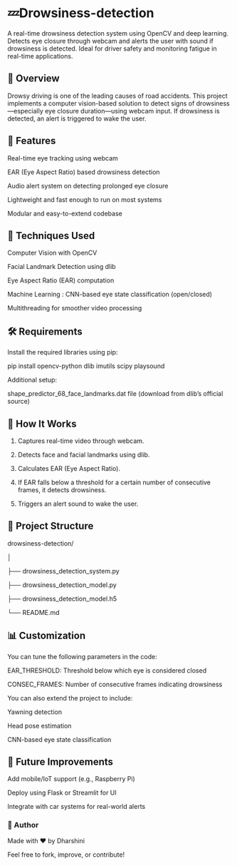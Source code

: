 # 💤Drowsiness-detection
A real-time drowsiness detection system using OpenCV and deep learning. Detects eye closure through webcam and alerts the user with sound if drowsiness is detected. Ideal for driver safety and monitoring fatigue in real-time applications.

## 📌 Overview

Drowsy driving is one of the leading causes of road accidents. This project implements a computer vision-based solution to detect signs of drowsiness—especially eye closure duration—using webcam input. If drowsiness is detected, an alert is triggered to wake the user.


## 🎯 Features

Real-time eye tracking using webcam

EAR (Eye Aspect Ratio) based drowsiness detection

Audio alert system on detecting prolonged eye closure

Lightweight and fast enough to run on most systems

Modular and easy-to-extend codebase


## 🧠 Techniques Used

Computer Vision with OpenCV

Facial Landmark Detection using dlib

Eye Aspect Ratio (EAR) computation

Machine Learning : CNN-based eye state classification (open/closed)

Multithreading for smoother video processing



## 🛠 Requirements

Install the required libraries using pip:

pip install opencv-python dlib imutils scipy playsound

Additional setup:

shape_predictor_68_face_landmarks.dat file (download from dlib’s official source)



## 🚀 How It Works

1. Captures real-time video through webcam.


2. Detects face and facial landmarks using dlib.


3. Calculates EAR (Eye Aspect Ratio).


4. If EAR falls below a threshold for a certain number of consecutive frames, it detects drowsiness.


5. Triggers an alert sound to wake the user.

## 📁 Project Structure

drowsiness-detection/

│

├── drowsiness_detection_system.py

├── drowsiness_detection_model.py

├── drowsiness_detection_model.h5

└── README.md


## 📊 Customization

You can tune the following parameters in the code:

EAR_THRESHOLD: Threshold below which eye is considered closed

CONSEC_FRAMES: Number of consecutive frames indicating drowsiness


You can also extend the project to include:

Yawning detection

Head pose estimation

CNN-based eye state classification


## 🧩 Future Improvements

Add mobile/IoT support (e.g., Raspberry Pi)

Deploy using Flask or Streamlit for UI

Integrate with car systems for real-world alerts

### 📌 Author

Made with ❤️ by Dharshini

Feel free to fork, improve, or contribute!
